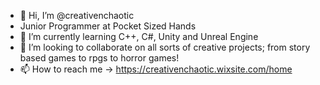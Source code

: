 - 👋 Hi, I’m @creativenchaotic
- Junior Programmer at Pocket Sized Hands
- 🌱 I’m currently learning C++, C#, Unity and Unreal Engine
- 💞️ I’m looking to collaborate on all sorts of creative projects; from story based games to rpgs to horror games!
- 📫 How to reach me -> https://creativenchaotic.wixsite.com/home

<!---
creativenchaotic/creativenchaotic is a ✨ special ✨ repository because its `README.md` (this file) appears on your GitHub profile.
You can click the Preview link to take a look at your changes.
--->
